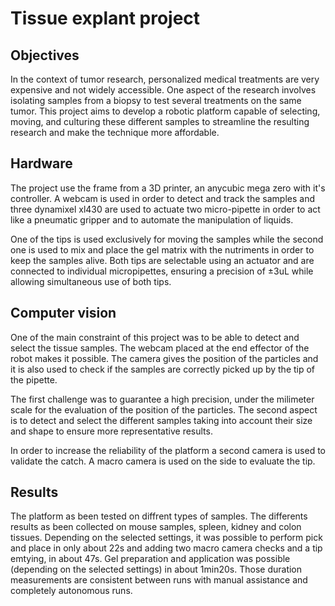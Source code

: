 # Tissue explant project

## Objectives
In the context of tumor research, personalized medical treatments are very expensive and not widely accessible. One aspect of the research involves isolating samples from a biopsy to test several treatments on the same tumor. This project aims to develop a robotic platform capable of selecting, moving, and culturing these different samples to streamline the resulting research and make the technique more affordable.

## Hardware


The project use the frame from a 3D printer, an anycubic mega zero with it's controller. A webcam is used in order to detect and track the samples and three dynamixel xl430 are used to actuate two micro-pipette in order to act like a pneumatic gripper and to automate the manipulation of liquids.

One of the tips is used exclusively for moving the samples while the second one is used to mix and place the gel matrix with the nutriments in order to keep the samples alive. Both tips are selectable using an actuator and are connected to individual micropipettes, ensuring a precision of ±3uL while allowing simultaneous use of both tips.


## Computer vision
One of the main constraint of this project was to be able to detect and select the tissue samples. The webcam placed at the end effector of the robot makes it possible. The camera gives the position of the particles and it is also used to check if the samples are correctly picked up by the tip of the pipette. 

The first challenge was to guarantee a high precision, under the milimeter scale for the evaluation of the position of the particles. 
The second aspect is to detect and select the different samples taking into account their size and shape to ensure more representative results.

In order to increase the reliability of the platform a second camera is used to validate the catch. A macro camera is used on the side to evaluate the tip.

## Results

The platform as been tested on diffrent types of samples. The differents results as been collected on mouse samples, spleen, kidney and colon tissues. 
Depending on the selected settings, it was possible to perform pick and place in only about 22s and adding two macro camera checks and a tip emtying, in about 47s. Gel preparation and application was possible (depending on the selected settings) in about 1min20s. Those duration measurements are consistent between runs with manual assistance and completely autonomous runs.
